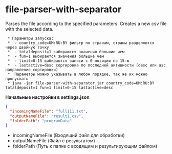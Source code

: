 # file-parser-with-separator
Parses the file according to the specified parameters. Creates a new csv file with the selected data.

     * Параметры запуска:
     *  - country_code=UM:RU:BY фильтр по странам, страны разделяются через двойную точку
     *  - totaldeposit=1 выбираются значения большие чем
     *  - fun=1 выбираются значения большие чем
     *  - limit=0-15 выбираются записи с 0 позиции по 15-ю
     *  - lastactive=desc сортировка по последней активности (desc или asc направление сортировки)
     *  Параметры можно указывать в любом порядке, так же их можно пропускать
     * java -jar file-parser-with-separator.jar country_code=UM:RU:BY totaldeposit=1 fun=1 limit=0-15 lastactive=desc

**Начальные настройки в settings.json**
```json
{
  "incomingNameFile": "full111.txt", 
  "outputNameFile": "result1.csv", 
  "folderPath": "programData"  
}
```
- incomingNameFile (Входящий файл для обработки)
- outputNameFile (Файл с результатом)
- folderPath (Путь к папке с входящим и результирующим файлом)